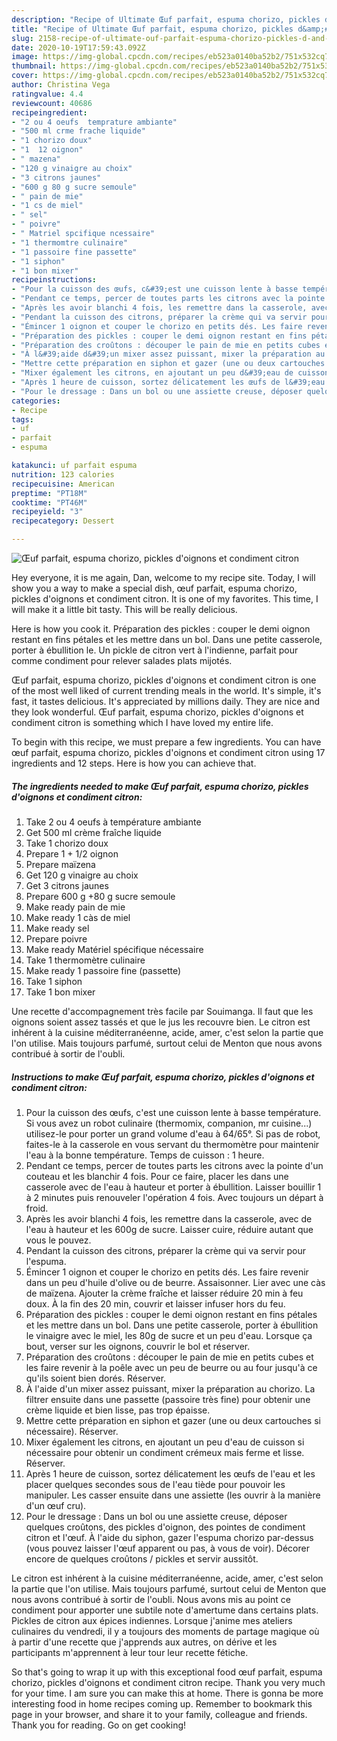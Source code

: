 ```yaml
---
description: "Recipe of Ultimate Œuf parfait, espuma chorizo, pickles d&amp;#39;oignons et condiment citron"
title: "Recipe of Ultimate Œuf parfait, espuma chorizo, pickles d&amp;#39;oignons et condiment citron"
slug: 2158-recipe-of-ultimate-ouf-parfait-espuma-chorizo-pickles-d-and-39-oignons-et-condiment-citron
date: 2020-10-19T17:59:43.092Z
image: https://img-global.cpcdn.com/recipes/eb523a0140ba52b2/751x532cq70/oeuf-parfait-espuma-chorizo-pickles-doignons-et-condiment-citron-photo-principale-de-la-recette.jpg
thumbnail: https://img-global.cpcdn.com/recipes/eb523a0140ba52b2/751x532cq70/oeuf-parfait-espuma-chorizo-pickles-doignons-et-condiment-citron-photo-principale-de-la-recette.jpg
cover: https://img-global.cpcdn.com/recipes/eb523a0140ba52b2/751x532cq70/oeuf-parfait-espuma-chorizo-pickles-doignons-et-condiment-citron-photo-principale-de-la-recette.jpg
author: Christina Vega
ratingvalue: 4.4
reviewcount: 40686
recipeingredient:
- "2 ou 4 oeufs  temprature ambiante"
- "500 ml crme frache liquide"
- "1 chorizo doux"
- "1  12 oignon"
- " mazena"
- "120 g vinaigre au choix"
- "3 citrons jaunes"
- "600 g 80 g sucre semoule"
- " pain de mie"
- "1 cs de miel"
- " sel"
- " poivre"
- " Matriel spcifique ncessaire"
- "1 thermomtre culinaire"
- "1 passoire fine passette"
- "1 siphon"
- "1 bon mixer"
recipeinstructions:
- "Pour la cuisson des œufs, c&#39;est une cuisson lente à basse température. Si vous avez un robot culinaire (thermomix, companion, mr cuisine...) utilisez-le pour porter un grand volume d&#39;eau à 64/65°. Si pas de robot, faites-le à la casserole en vous servant du thermomètre pour maintenir l&#39;eau à la bonne température. Temps de cuisson : 1 heure."
- "Pendant ce temps, percer de toutes parts les citrons avec la pointe d&#39;un couteau et les blanchir 4 fois. Pour ce faire, placer les dans une casserole avec de l&#39;eau à hauteur et porter à ébullition. Laisser bouillir 1 à 2 minutes puis renouveler l&#39;opération 4 fois. Avec toujours un départ à froid."
- "Après les avoir blanchi 4 fois, les remettre dans la casserole, avec de l&#39;eau à hauteur et les 600g de sucre. Laisser cuire, réduire autant que vous le pouvez."
- "Pendant la cuisson des citrons, préparer la crème qui va servir pour l&#39;espuma."
- "Émincer 1 oignon et couper le chorizo en petits dés. Les faire revenir dans un peu d&#39;huile d&#39;olive ou de beurre. Assaisonner. Lier avec une càs de maïzena. Ajouter la crème fraîche et laisser réduire 20 min à feu doux. À la fin des 20 min, couvrir et laisser infuser hors du feu."
- "Préparation des pickles : couper le demi oignon restant en fins pétales et les mettre dans un bol. Dans une petite casserole, porter à ébullition le vinaigre avec le miel, les 80g de sucre et un peu d&#39;eau. Lorsque ça bout, verser sur les oignons, couvrir le bol et réserver."
- "Préparation des croûtons : découper le pain de mie en petits cubes et les faire revenir à la poêle avec un peu de beurre ou au four jusqu&#39;à ce qu&#39;ils soient bien dorés. Réserver."
- "À l&#39;aide d&#39;un mixer assez puissant, mixer la préparation au chorizo. La filtrer ensuite dans une passette (passoire très fine) pour obtenir une crème liquide et bien lisse, pas trop épaisse."
- "Mettre cette préparation en siphon et gazer (une ou deux cartouches si nécessaire). Réserver."
- "Mixer également les citrons, en ajoutant un peu d&#39;eau de cuisson si nécessaire pour obtenir un condiment crémeux mais ferme et lisse. Réserver."
- "Après 1 heure de cuisson, sortez délicatement les œufs de l&#39;eau et les placer quelques secondes sous de l&#39;eau tiède pour pouvoir les manipuler. Les casser ensuite dans une assiette (les ouvrir à la manière d&#39;un œuf cru)."
- "Pour le dressage : Dans un bol ou une assiette creuse, déposer quelques croûtons, des pickles d&#39;oignon, des pointes de condiment citron et l&#39;œuf. À l&#39;aide du siphon, gazer l&#39;espuma chorizo par-dessus (vous pouvez laisser l&#39;œuf apparent ou pas, à vous de voir). Décorer encore de quelques croûtons / pickles et servir aussitôt."
categories:
- Recipe
tags:
- uf
- parfait
- espuma

katakunci: uf parfait espuma 
nutrition: 123 calories
recipecuisine: American
preptime: "PT18M"
cooktime: "PT46M"
recipeyield: "3"
recipecategory: Dessert

---
```



![Œuf parfait, espuma chorizo, pickles d&#39;oignons et condiment citron](https://img-global.cpcdn.com/recipes/eb523a0140ba52b2/751x532cq70/oeuf-parfait-espuma-chorizo-pickles-doignons-et-condiment-citron-photo-principale-de-la-recette.jpg)

Hey everyone, it is me again, Dan, welcome to my recipe site. Today, I will show you a way to make a special dish, œuf parfait, espuma chorizo, pickles d&#39;oignons et condiment citron. It is one of my favorites. This time, I will make it a little bit tasty. This will be really delicious.

Here is how you cook it. Préparation des pickles : couper le demi oignon restant en fins pétales et les mettre dans un bol. Dans une petite casserole, porter à ébullition le. Un pickle de citron vert à l&#39;indienne, parfait pour comme condiment pour relever salades plats mijotés.

Œuf parfait, espuma chorizo, pickles d&#39;oignons et condiment citron is one of the most well liked of current trending meals in the world. It's simple, it's fast, it tastes delicious. It's appreciated by millions daily. They are nice and they look wonderful. Œuf parfait, espuma chorizo, pickles d&#39;oignons et condiment citron is something which I have loved my entire life.


To begin with this recipe, we must prepare a few ingredients. You can have œuf parfait, espuma chorizo, pickles d&#39;oignons et condiment citron using 17 ingredients and 12 steps. Here is how you can achieve that.

<!--inarticleads1-->

##### The ingredients needed to make Œuf parfait, espuma chorizo, pickles d&#39;oignons et condiment citron:

1. Take 2 ou 4 oeufs à température ambiante
1. Get 500 ml crème fraîche liquide
1. Take 1 chorizo doux
1. Prepare 1 + 1/2 oignon
1. Prepare  maïzena
1. Get 120 g vinaigre au choix
1. Get 3 citrons jaunes
1. Prepare 600 g +80 g sucre semoule
1. Make ready  pain de mie
1. Make ready 1 càs de miel
1. Make ready  sel
1. Prepare  poivre
1. Make ready  Matériel spécifique nécessaire
1. Take 1 thermomètre culinaire
1. Make ready 1 passoire fine (passette)
1. Take 1 siphon
1. Take 1 bon mixer


Une recette d&#39;accompagnement très facile par Souimanga. Il faut que les oignons soient assez tassés et que le jus les recouvre bien. Le citron est inhérent à la cuisine méditerranéenne, acide, amer, c&#39;est selon la partie que l&#39;on utilise. Mais toujours parfumé, surtout celui de Menton que nous avons contribué à sortir de l&#39;oubli. 

<!--inarticleads2-->

##### Instructions to make Œuf parfait, espuma chorizo, pickles d&#39;oignons et condiment citron:

1. Pour la cuisson des œufs, c&#39;est une cuisson lente à basse température. Si vous avez un robot culinaire (thermomix, companion, mr cuisine...) utilisez-le pour porter un grand volume d&#39;eau à 64/65°. Si pas de robot, faites-le à la casserole en vous servant du thermomètre pour maintenir l&#39;eau à la bonne température. Temps de cuisson : 1 heure.
1. Pendant ce temps, percer de toutes parts les citrons avec la pointe d&#39;un couteau et les blanchir 4 fois. Pour ce faire, placer les dans une casserole avec de l&#39;eau à hauteur et porter à ébullition. Laisser bouillir 1 à 2 minutes puis renouveler l&#39;opération 4 fois. Avec toujours un départ à froid.
1. Après les avoir blanchi 4 fois, les remettre dans la casserole, avec de l&#39;eau à hauteur et les 600g de sucre. Laisser cuire, réduire autant que vous le pouvez.
1. Pendant la cuisson des citrons, préparer la crème qui va servir pour l&#39;espuma.
1. Émincer 1 oignon et couper le chorizo en petits dés. Les faire revenir dans un peu d&#39;huile d&#39;olive ou de beurre. Assaisonner. Lier avec une càs de maïzena. Ajouter la crème fraîche et laisser réduire 20 min à feu doux. À la fin des 20 min, couvrir et laisser infuser hors du feu.
1. Préparation des pickles : couper le demi oignon restant en fins pétales et les mettre dans un bol. Dans une petite casserole, porter à ébullition le vinaigre avec le miel, les 80g de sucre et un peu d&#39;eau. Lorsque ça bout, verser sur les oignons, couvrir le bol et réserver.
1. Préparation des croûtons : découper le pain de mie en petits cubes et les faire revenir à la poêle avec un peu de beurre ou au four jusqu&#39;à ce qu&#39;ils soient bien dorés. Réserver.
1. À l&#39;aide d&#39;un mixer assez puissant, mixer la préparation au chorizo. La filtrer ensuite dans une passette (passoire très fine) pour obtenir une crème liquide et bien lisse, pas trop épaisse.
1. Mettre cette préparation en siphon et gazer (une ou deux cartouches si nécessaire). Réserver.
1. Mixer également les citrons, en ajoutant un peu d&#39;eau de cuisson si nécessaire pour obtenir un condiment crémeux mais ferme et lisse. Réserver.
1. Après 1 heure de cuisson, sortez délicatement les œufs de l&#39;eau et les placer quelques secondes sous de l&#39;eau tiède pour pouvoir les manipuler. Les casser ensuite dans une assiette (les ouvrir à la manière d&#39;un œuf cru).
1. Pour le dressage : Dans un bol ou une assiette creuse, déposer quelques croûtons, des pickles d&#39;oignon, des pointes de condiment citron et l&#39;œuf. À l&#39;aide du siphon, gazer l&#39;espuma chorizo par-dessus (vous pouvez laisser l&#39;œuf apparent ou pas, à vous de voir). Décorer encore de quelques croûtons / pickles et servir aussitôt.


Le citron est inhérent à la cuisine méditerranéenne, acide, amer, c&#39;est selon la partie que l&#39;on utilise. Mais toujours parfumé, surtout celui de Menton que nous avons contribué à sortir de l&#39;oubli. Nous avons mis au point ce condiment pour apporter une subtile note d&#39;amertume dans certains plats. Pickles de citron aux épices indiennes. Lorsque j&#39;anime mes ateliers culinaires du vendredi, il y a toujours des moments de partage magique où à partir d&#39;une recette que j&#39;apprends aux autres, on dérive et les participants m&#39;apprennent à leur tour leur recette fétiche. 

So that's going to wrap it up with this exceptional food œuf parfait, espuma chorizo, pickles d&#39;oignons et condiment citron recipe. Thank you very much for your time. I am sure you can make this at home. There is gonna be more interesting food in home recipes coming up. Remember to bookmark this page in your browser, and share it to your family, colleague and friends. Thank you for reading. Go on get cooking!

